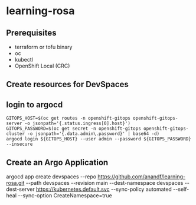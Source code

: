 # learning-rosa

## Prerequisites
- terraform or tofu binary
- oc
- kubectl
- OpenShift Local (CRC)

## Create resources for DevSpaces

## login to argocd
```
GITOPS_HOST=$(oc get routes -n openshift-gitops openshift-gitops-server -o jsonpath='{.status.ingress[0].host}')
GITOPS_PASSWORD=$(oc get secret -n openshift-gitops openshift-gitops-cluster -o jsonpath='{.data.admin\.password}' | base64 -d)
argocd login ${GITOPS_HOST} --user admin --password ${GITOPS_PASSWORD} --insecure
```
## Create an Argo Application
argocd app create devspaces --repo https://github.com/anandf/learning-rosa.git --path devspaces --revision main --dest-namespace devspaces --dest-server https://kubernetes.default.svc --sync-policy automated --self-heal --sync-option CreateNamespace=true
